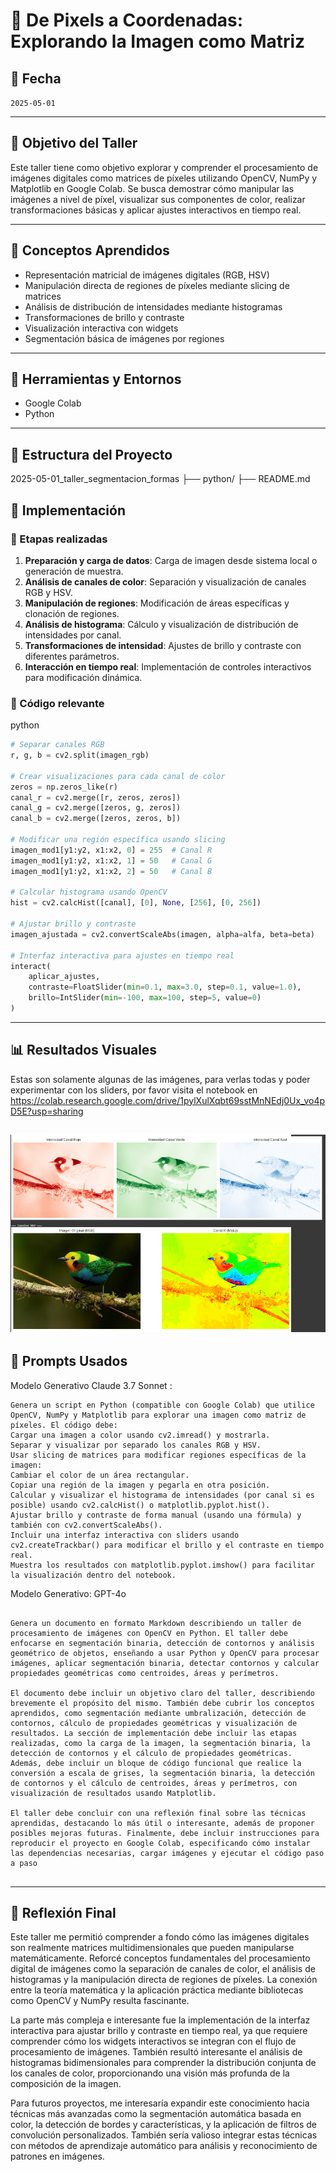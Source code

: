 # 🧪 De Pixels a Coordenadas: Explorando la Imagen como Matriz

## [](#-fecha)📅 Fecha

`2025-05-01`

----------

## [](#-objetivo-del-taller)🎯 Objetivo del Taller

Este taller tiene como objetivo explorar y comprender el procesamiento de imágenes digitales como matrices de píxeles utilizando OpenCV, NumPy y Matplotlib en Google Colab. Se busca demostrar cómo manipular las imágenes a nivel de píxel, visualizar sus componentes de color, realizar transformaciones básicas y aplicar ajustes interactivos en tiempo real.

----------

## [](#-conceptos-aprendidos)🧠 Conceptos Aprendidos


-   Representación matricial de imágenes digitales (RGB, HSV)
-   Manipulación directa de regiones de píxeles mediante slicing de matrices
-   Análisis de distribución de intensidades mediante histogramas
-   Transformaciones de brillo y contraste
-   Visualización interactiva con widgets
-   Segmentación básica de imágenes por regiones
----------

## [](#-herramientas-y-entornos)🔧 Herramientas y Entornos

-   Google Colab
- Python



----------

## [](#-estructura-del-proyecto)📁 Estructura del Proyecto

2025-05-01_taller_segmentacion_formas
├── python/
├── README.md



## 🧪 Implementación

### 🔹 Etapas realizadas

1.  **Preparación y carga de datos**: Carga de imagen desde sistema local o generación de muestra.
2.  **Análisis de canales de color**: Separación y visualización de canales RGB y HSV.
3.  **Manipulación de regiones**: Modificación de áreas específicas y clonación de regiones.
4.  **Análisis de histograma**: Cálculo y visualización de distribución de intensidades por canal.
5.  **Transformaciones de intensidad**: Ajustes de brillo y contraste con diferentes parámetros.
6.  **Interacción en tiempo real**: Implementación de controles interactivos para modificación dinámica.

### 🔹 Código relevante

python

```python
# Separar canales RGB
r, g, b = cv2.split(imagen_rgb)

# Crear visualizaciones para cada canal de color
zeros = np.zeros_like(r)
canal_r = cv2.merge([r, zeros, zeros])
canal_g = cv2.merge([zeros, g, zeros])
canal_b = cv2.merge([zeros, zeros, b])

# Modificar una región específica usando slicing
imagen_mod1[y1:y2, x1:x2, 0] = 255  # Canal R
imagen_mod1[y1:y2, x1:x2, 1] = 50   # Canal G
imagen_mod1[y1:y2, x1:x2, 2] = 50   # Canal B

# Calcular histograma usando OpenCV
hist = cv2.calcHist([canal], [0], None, [256], [0, 256])

# Ajustar brillo y contraste
imagen_ajustada = cv2.convertScaleAbs(imagen, alpha=alfa, beta=beta)

# Interfaz interactiva para ajustes en tiempo real
interact(
    aplicar_ajustes,
    contraste=FloatSlider(min=0.1, max=3.0, step=0.1, value=1.0),
    brillo=IntSlider(min=-100, max=100, step=5, value=0)
)
```
----------

## [](#-resultados-visuales)📊 Resultados Visuales
Estas son solamente algunas de las imágenes, para verlas todas y poder experimentar con los sliders, por favor visita el notebook en https://colab.research.google.com/drive/1pylXulXqbt69sstMnNEdj0Ux_vo4pD5E?usp=sharing

![demo](demo.png)
----------

## [](#-prompts-usados)🧩 Prompts Usados


Modelo Generativo Claude 3.7 Sonnet :
```
Genera un script en Python (compatible con Google Colab) que utilice OpenCV, NumPy y Matplotlib para explorar una imagen como matriz de píxeles. El código debe:
Cargar una imagen a color usando cv2.imread() y mostrarla.
Separar y visualizar por separado los canales RGB y HSV.
Usar slicing de matrices para modificar regiones específicas de la imagen:
Cambiar el color de un área rectangular.
Copiar una región de la imagen y pegarla en otra posición.
Calcular y visualizar el histograma de intensidades (por canal si es posible) usando cv2.calcHist() o matplotlib.pyplot.hist().
Ajustar brillo y contraste de forma manual (usando una fórmula) y también con cv2.convertScaleAbs().
Incluir una interfaz interactiva con sliders usando cv2.createTrackbar() para modificar el brillo y el contraste en tiempo real.
Muestra los resultados con matplotlib.pyplot.imshow() para facilitar la visualización dentro del notebook.

```

Modelo Generativo: GPT-4o
```

Genera un documento en formato Markdown describiendo un taller de procesamiento de imágenes con OpenCV en Python. El taller debe enfocarse en segmentación binaria, detección de contornos y análisis geométrico de objetos, enseñando a usar Python y OpenCV para procesar imágenes, aplicar segmentación binaria, detectar contornos y calcular propiedades geométricas como centroides, áreas y perímetros.

El documento debe incluir un objetivo claro del taller, describiendo brevemente el propósito del mismo. También debe cubrir los conceptos aprendidos, como segmentación mediante umbralización, detección de contornos, cálculo de propiedades geométricas y visualización de resultados. La sección de implementación debe incluir las etapas realizadas, como la carga de la imagen, la segmentación binaria, la detección de contornos y el cálculo de propiedades geométricas. Además, debe incluir un bloque de código funcional que realice la conversión a escala de grises, la segmentación binaria, la detección de contornos y el cálculo de centroides, áreas y perímetros, con visualización de resultados usando Matplotlib.

El taller debe concluir con una reflexión final sobre las técnicas aprendidas, destacando lo más útil o interesante, además de proponer posibles mejoras futuras. Finalmente, debe incluir instrucciones para reproducir el proyecto en Google Colab, especificando cómo instalar las dependencias necesarias, cargar imágenes y ejecutar el código paso a paso


```
----------


## 💬 Reflexión Final



Este taller me permitió comprender a fondo cómo las imágenes digitales son realmente matrices multidimensionales que pueden manipularse matemáticamente. Reforcé conceptos fundamentales del procesamiento digital de imágenes como la separación de canales de color, el análisis de histogramas y la manipulación directa de regiones de píxeles. La conexión entre la teoría matemática y la aplicación práctica mediante bibliotecas como OpenCV y NumPy resulta fascinante.

La parte más compleja e interesante fue la implementación de la interfaz interactiva para ajustar brillo y contraste en tiempo real, ya que requiere comprender cómo los widgets interactivos se integran con el flujo de procesamiento de imágenes. También resultó interesante el análisis de histogramas bidimensionales para comprender la distribución conjunta de los canales de color, proporcionando una visión más profunda de la composición de la imagen.

Para futuros proyectos, me interesaría expandir este conocimiento hacia técnicas más avanzadas como la segmentación automática basada en color, la detección de bordes y características, y la aplicación de filtros de convolución personalizados. También sería valioso integrar estas técnicas con métodos de aprendizaje automático para análisis y reconocimiento de patrones en imágenes.
